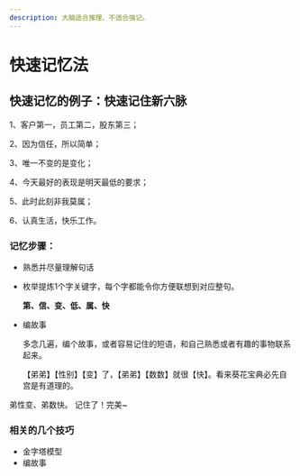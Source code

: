 ```yaml
---
description: 大脑适合推理、不适合强记。
---
```


# 快速记忆法

## 快速记忆的例子：快速记住新六脉

1、客户第一，员工第二，股东第三；&#x20;

2、因为信任，所以简单；&#x20;

3、唯一不变的是变化；&#x20;

4、今天最好的表现是明天最低的要求；

5、此时此刻非我莫属；&#x20;

6、认真生活，快乐工作。

### 记忆步骤：

* 熟悉并尽量理解句话
*   枚举提炼1个字关键字，每个字都能令你方便联想到对应整句。

    &#x20;**​​第、信、变、低、属、快**
*   编故事

    &#x20; ​多念几遍，编个故事，或者容易记住的短语，和自己熟悉或者有趣的事物联系起来。

    &#x20; ​【弟弟】【性别】【变】了，【弟弟】【数数】就很【快】。看来葵花宝典必先自宫是有道理的。

&#x20; ​弟性变、弟数快​​​。  记住了！完美\~

### 相关的几个技巧

* 金字塔模型​​
* 编故事​
